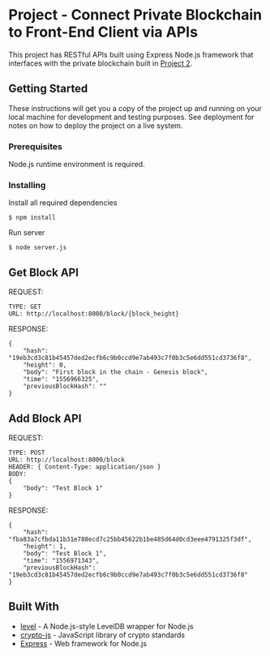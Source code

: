 # Project - Connect Private Blockchain to Front-End Client via APIs

This project has RESTful APIs built using Express Node.js framework that interfaces with the private blockchain built in [Project 2](https://github.com/kartikeybhardwaj/udacity-blockchain-developer-nanodegree/tree/master/Project%202%20-%20Blockchain%20Data).

## Getting Started

These instructions will get you a copy of the project up and running on your local machine for development and testing purposes. See deployment for notes on how to deploy the project on a live system.

### Prerequisites

Node.js runtime environment is required.

### Installing

Install all required dependencies

```
$ npm install
```

Run server

```
$ node server.js
```

## Get Block API

REQUEST:

```
TYPE: GET
URL: http://localhost:8000/block/{block_height}
```

RESPONSE:

```
{
    "hash": "19eb3cd3c81b45457ded2ecfb6c9b0ccd9e7ab493c7f0b3c5e6dd551cd3736f8",
    "height": 0,
    "body": "First block in the chain - Genesis block",
    "time": "1556966325",
    "previousBlockHash": ""
}
```

## Add Block API

REQUEST:

```
TYPE: POST
URL: http://localhost:8000/block
HEADER: { Content-Type: application/json }
BODY:
{
	"body": "Test Block 1"
}
```

RESPONSE:

```
{
    "hash": "fba83a7cfbda11b31e788ecd7c25bb45622b1be485d64d0cd3eee4791325f3df",
    "height": 1,
    "body": "Test Block 1",
    "time": "1556971343",
    "previousBlockHash": "19eb3cd3c81b45457ded2ecfb6c9b0ccd9e7ab493c7f0b3c5e6dd551cd3736f8"
}
```

## Built With

* [level](https://www.npmjs.com/package/level) - A Node.js-style LevelDB wrapper for Node.js
* [crypto-js](https://www.npmjs.com/package/crypto-js) - JavaScript library of crypto standards
* [Express](https://expressjs.com/) - Web framework for Node.js
